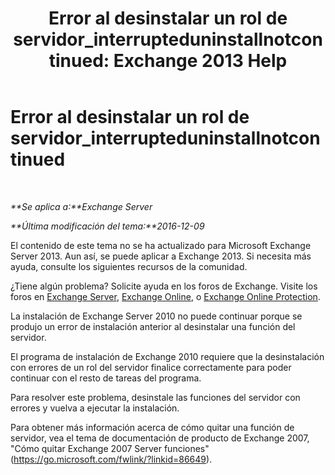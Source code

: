 ﻿---
title: 'Error al desinstalar un rol de servidor_interrupteduninstallnotcontinued: Exchange 2013 Help'
TOCTitle: Error al desinstalar un rol de servidor_interrupteduninstallnotcontinued
ms:assetid: 187967b2-cb28-45d7-8858-2a083c1ebe58
ms:mtpsurl: https://technet.microsoft.com/es-es/library/ms.exch.setupreadiness.interrupteduninstallnotcontinued(v=EXCHG.150)
ms:contentKeyID: 48267839
ms.date: 05/22/2018
mtps_version: v=EXCHG.150
ms.translationtype: MT
---

# Error al desinstalar un rol de servidor\_interrupteduninstallnotcontinued

 

_**Se aplica a:**Exchange Server_

_**Última modificación del tema:**2016-12-09_

El contenido de este tema no se ha actualizado para Microsoft Exchange Server 2013. Aun así, se puede aplicar a Exchange 2013. Si necesita más ayuda, consulte los siguientes recursos de la comunidad.

¿Tiene algún problema? Solicite ayuda en los foros de Exchange. Visite los foros en [Exchange Server](https://go.microsoft.com/fwlink/p/?linkid=60612), [Exchange Online](https://go.microsoft.com/fwlink/p/?linkid=267542), o [Exchange Online Protection](https://go.microsoft.com/fwlink/p/?linkid=285351).

La instalación de Exchange Server 2010 no puede continuar porque se produjo un error de instalación anterior al desinstalar una función del servidor.

El programa de instalación de Exchange 2010 requiere que la desinstalación con errores de un rol del servidor finalice correctamente para poder continuar con el resto de tareas del programa.

Para resolver este problema, desinstale las funciones del servidor con errores y vuelva a ejecutar la instalación.

Para obtener más información acerca de cómo quitar una función de servidor, vea el tema de documentación de producto de Exchange 2007, "Cómo quitar Exchange 2007 Server funciones" (<https://go.microsoft.com/fwlink/?linkid=86649>).


